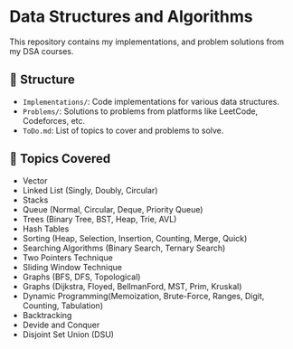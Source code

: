 # Data Structures and Algorithms

This repository contains my implementations, and problem solutions from my DSA courses.

## 📁 Structure

- `Implementations/`: Code implementations for various data structures.
- `Problems/`: Solutions to problems from platforms like LeetCode, Codeforces, etc.
- `ToDo.md`: List of topics to cover and problems to solve.

## 📌 Topics Covered

- Vector
- Linked List (Singly, Doubly, Circular)
- Stacks
- Queue (Normal, Circular, Deque, Priority Queue)
- Trees (Binary Tree, BST, Heap, Trie, AVL)
- Hash Tables
- Sorting (Heap, Selection, Insertion, Counting, Merge, Quick)
- Searching Algorithms (Binary Search, Ternary Search)
- Two Pointers Technique
- Sliding Window Technique
- Graphs (BFS, DFS, Topological)
- Graphs (Dijkstra, Floyed, BellmanFord, MST, Prim, Kruskal)
- Dynamic Programming(Memoization, Brute-Force, Ranges, Digit, Counting, Tabulation)
- Backtracking
- Devide and Conquer
- Disjoint Set Union (DSU)
